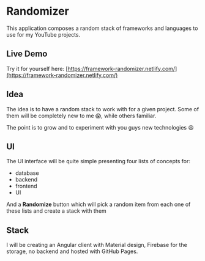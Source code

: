# Randomizer
This application composes a random stack of frameworks and languages to use for my YouTube projects. 

## Live Demo
Try it for yourself here:
[https://framework-randomizer.netlify.com/](https://framework-randomizer.netlify.com/)

## Idea

The idea is to have a random stack to work with for a given project. Some of them will be completely new to me :scream:, while others familiar.

The point is to grow and to experiment with you guys new technologies :satisfied:

## UI

The UI interface will be quite simple presenting four lists of concepts for:
- database 
- backend
- frontend
- UI

And a **Randomize** button which will pick a random item from each one of these lists and create a stack with them 

## Stack

I will be creating an Angular client with Material design, Firebase for the storage, no backend and hosted with GitHub Pages.

